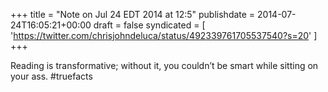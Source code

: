 +++
title = "Note on Jul 24 EDT 2014 at 12:5"
publishdate = 2014-07-24T16:05:21+00:00
draft = false
syndicated = [ 'https://twitter.com/chrisjohndeluca/status/492339761705537540?s=20' ]
+++

Reading is transformative; without it, you couldn’t be smart while sitting on your ass.  #truefacts
